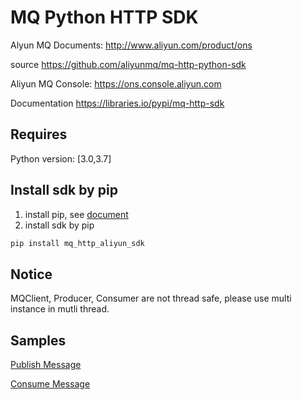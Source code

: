 # MQ Python HTTP SDK  
Alyun MQ Documents: http://www.aliyun.com/product/ons

source https://github.com/aliyunmq/mq-http-python-sdk

Aliyun MQ Console: https://ons.console.aliyun.com

Documentation https://libraries.io/pypi/mq-http-sdk

## Requires

Python version: [3.0,3.7]

## Install sdk by pip

1. install pip, see [document](https://pip.pypa.io/en/stable/installing/)
2. install sdk by pip

```bash
pip install mq_http_aliyun_sdk
```
## Notice

MQClient, Producer, Consumer are not thread safe, please use multi instance in mutli thread.

## Samples

[Publish Message](https://github.com/aliyunmq/mq-http-samples/blob/master/python/producer.py)

[Consume Message](https://github.com/aliyunmq/mq-http-samples/blob/master/python/consumer.py)
